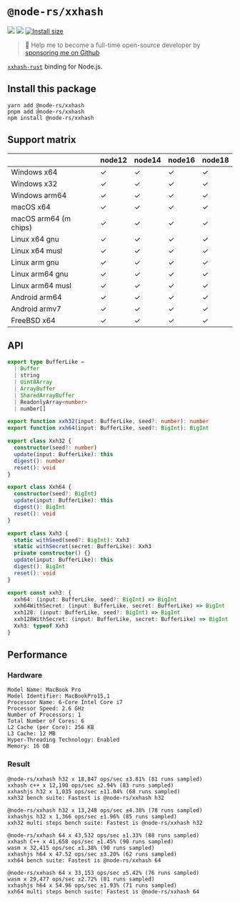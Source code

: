 # `@node-rs/xxhash`

![](https://github.com/napi-rs/node-rs/workflows/CI/badge.svg)
![](https://img.shields.io/npm/dm/@node-rs/xxhash.svg?sanitize=true)
[![Install size](https://packagephobia.com/badge?p=@node-rs/xxhash)](https://packagephobia.com/result?p=@node-rs/xxhash)

> 🚀 Help me to become a full-time open-source developer by [sponsoring me on Github](https://github.com/sponsors/Brooooooklyn)

[`xxhash-rust`](https://github.com/DoumanAsh/xxhash-rust) binding for Node.js.

## Install this package

```
yarn add @node-rs/xxhash
pnpm add @node-rs/xxhash
npm install @node-rs/xxhash
```

## Support matrix

|                       | node12 | node14 | node16 | node18 |
| --------------------- | ------ | ------ | ------ | ------ |
| Windows x64           | ✓      | ✓      | ✓      | ✓      |
| Windows x32           | ✓      | ✓      | ✓      | ✓      |
| Windows arm64         | ✓      | ✓      | ✓      | ✓      |
| macOS x64             | ✓      | ✓      | ✓      | ✓      |
| macOS arm64 (m chips) | ✓      | ✓      | ✓      | ✓      |
| Linux x64 gnu         | ✓      | ✓      | ✓      | ✓      |
| Linux x64 musl        | ✓      | ✓      | ✓      | ✓      |
| Linux arm gnu         | ✓      | ✓      | ✓      | ✓      |
| Linux arm64 gnu       | ✓      | ✓      | ✓      | ✓      |
| Linux arm64 musl      | ✓      | ✓      | ✓      | ✓      |
| Android arm64         | ✓      | ✓      | ✓      | ✓      |
| Android armv7         | ✓      | ✓      | ✓      | ✓      |
| FreeBSD x64           | ✓      | ✓      | ✓      | ✓      |

## API

```ts
export type BufferLike =
  | Buffer
  | string
  | Uint8Array
  | ArrayBuffer
  | SharedArrayBuffer
  | ReadonlyArray<number>
  | number[]

export function xxh32(input: BufferLike, seed?: number): number
export function xxh64(input: BufferLike, seed?: BigInt): BigInt

export class Xxh32 {
  constructor(seed?: number)
  update(input: BufferLike): this
  digest(): number
  reset(): void
}

export class Xxh64 {
  constructor(seed?: BigInt)
  update(input: BufferLike): this
  digest(): BigInt
  reset(): void
}

export class Xxh3 {
  static withSeed(seed?: BigInt): Xxh3
  static withSecret(secret: BufferLike): Xxh3
  private constructor() {}
  update(input: BufferLike): this
  digest(): BigInt
  reset(): void
}

export const xxh3: {
  xxh64: (input: BufferLike, seed?: BigInt) => BigInt
  xxh64WithSecret: (input: BufferLike, secret: BufferLike) => BigInt
  xxh128: (input: BufferLike, seed?: BigInt) => BigInt
  xxh128WithSecret: (input: BufferLike, secret: BufferLike) => BigInt
  Xxh3: typeof Xxh3
}
```

## Performance

### Hardware

```
Model Name: MacBook Pro
Model Identifier: MacBookPro15,1
Processor Name: 6-Core Intel Core i7
Processor Speed: 2.6 GHz
Number of Processors: 1
Total Number of Cores: 6
L2 Cache (per Core): 256 KB
L3 Cache: 12 MB
Hyper-Threading Technology: Enabled
Memory: 16 GB
```

### Result

```
@node-rs/xxhash h32 x 18,847 ops/sec ±3.81% (81 runs sampled)
xxhash c++ x 12,190 ops/sec ±2.94% (83 runs sampled)
xxhashjs h32 x 1,035 ops/sec ±11.04% (68 runs sampled)
xxh32 bench suite: Fastest is @node-rs/xxhash h32

@node-rs/xxhash h32 x 13,248 ops/sec ±4.38% (78 runs sampled)
xxhashjs h32 x 1,366 ops/sec ±1.96% (85 runs sampled)
xxh32 multi steps bench suite: Fastest is @node-rs/xxhash h32

@node-rs/xxhash 64 x 43,532 ops/sec ±1.33% (88 runs sampled)
xxhash C++ x 41,658 ops/sec ±1.45% (90 runs sampled)
wasm x 32,415 ops/sec ±1.38% (90 runs sampled)
xxhashjs h64 x 47.52 ops/sec ±3.20% (62 runs sampled)
xxh64 bench suite: Fastest is @node-rs/xxhash 64

@node-rs/xxhash 64 x 33,153 ops/sec ±5.42% (76 runs sampled)
wasm x 29,477 ops/sec ±2.72% (81 runs sampled)
xxhashjs h64 x 54.96 ops/sec ±1.93% (71 runs sampled)
xxh64 multi steps bench suite: Fastest is @node-rs/xxhash 64
```
